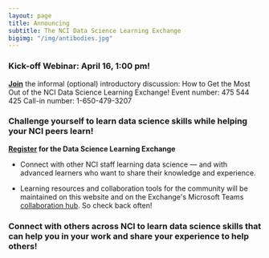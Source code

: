 ```yaml
---
layout: page
title: Announcing 
subtitle: The NCI Data Science Learning Exchange
bigimg: "/img/antibodies.jpg"
---
```

### Kick-off Webinar: April 16, 1:00 pm!

**[Join](https://cbiit.webex.com/cbiit/onstage/g.php?MTID=e904e9ab1f48d236077710fe98c78bd8d)** the informal (optional) introductory discussion: How to Get the Most Out of the NCI Data Science Learning Exchange! 
Event number: 475 544 425          Call-in number: 1-650-479-3207


### Challenge yourself to learn data science skills while helping your NCI peers learn!

**[Register](http://bit.ly/NCI_datascience_peer2peer) for the Data Science Learning Exchange**

* Connect with other NCI staff learning data science — and with advanced learners who want to share their knowledge and experience.

* Learning resources and collaboration tools for the community will be maintained on this website and on the Exchange's Microsoft Teams [collaboration hub](https://teams.microsoft.com/l/team/19%3a82c18d91721048e7a69516e155ac554a%40thread.skype/conversations?groupId=ac0387a5-f532-4379-a234-73eca4399e11&tenantId=14b77578-9773-42d5-8507-251ca2dc2b06).  So check back often!

### Connect with others across NCI to learn data science skills that can help you in your work and share your experience to help others!
